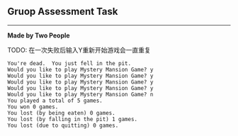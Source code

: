 ## Gruop Assessment Task
***
**Made by Two People**

TODO:
在一次失败后输入Y重新开始游戏会一直重复
```
You're dead.  You just fell in the pit.
Would you like to play Mystery Mansion Game? y
Would you like to play Mystery Mansion Game? y
Would you like to play Mystery Mansion Game? y
Would you like to play Mystery Mansion Game? y
Would you like to play Mystery Mansion Game? n
You played a total of 5 games.
You won 0 games.
You lost (by being eaten) 0 games.
You lost (by falling in the pit) 1 games.
You lost (due to quitting) 0 games.
```
